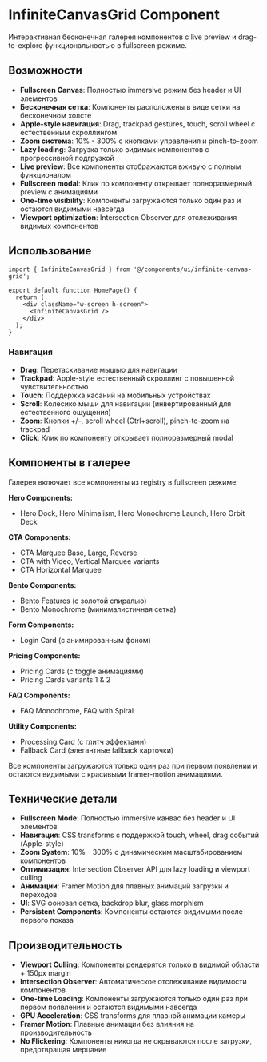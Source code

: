 # InfiniteCanvasGrid Component

Интерактивная бесконечная галерея компонентов с live preview и drag-to-explore функциональностью в fullscreen режиме.

## Возможности

- **Fullscreen Canvas**: Полностью immersive режим без header и UI элементов
- **Бесконечная сетка**: Компоненты расположены в виде сетки на бесконечном холсте
- **Apple-style навигация**: Drag, trackpad gestures, touch, scroll wheel с естественным скроллингом
- **Zoom система**: 10% - 300% с кнопками управления и pinch-to-zoom
- **Lazy loading**: Загрузка только видимых компонентов с прогрессивной подгрузкой
- **Live preview**: Все компоненты отображаются вживую с полным функционалом
- **Fullscreen modal**: Клик по компоненту открывает полноразмерный preview с анимациями
- **One-time visibility**: Компоненты загружаются только один раз и остаются видимыми навсегда
- **Viewport optimization**: Intersection Observer для отслеживания видимых компонентов

## Использование

```tsx
import { InfiniteCanvasGrid } from '@/components/ui/infinite-canvas-grid';

export default function HomePage() {
  return (
    <div className="w-screen h-screen">
      <InfiniteCanvasGrid />
    </div>
  );
}
```

### Навигация
- **Drag**: Перетаскивание мышью для навигации
- **Trackpad**: Apple-style естественный скроллинг с повышенной чувствительностью
- **Touch**: Поддержка касаний на мобильных устройствах
- **Scroll**: Колесико мыши для навигации (инвертированный для естественного ощущения)
- **Zoom**: Кнопки +/-, scroll wheel (Ctrl+scroll), pinch-to-zoom на trackpad
- **Click**: Клик по компоненту открывает полноразмерный modal

## Компоненты в галерее

Галерея включает все компоненты из registry в fullscreen режиме:

**Hero Components:**
- Hero Dock, Hero Minimalism, Hero Monochrome Launch, Hero Orbit Deck

**CTA Components:**
- CTA Marquee Base, Large, Reverse
- CTA with Video, Vertical Marquee variants
- CTA Horizontal Marquee

**Bento Components:**
- Bento Features (с золотой спиралью)
- Bento Monochrome (минималистичная сетка)

**Form Components:**
- Login Card (с анимированным фоном)

**Pricing Components:**
- Pricing Cards (с toggle анимациями)
- Pricing Cards variants 1 & 2

**FAQ Components:**
- FAQ Monochrome, FAQ with Spiral

**Utility Components:**
- Processing Card (с глитч эффектами)
- Fallback Card (элегантные fallback карточки)

Все компоненты загружаются только один раз при первом появлении и остаются видимыми с красивыми framer-motion анимациями.

## Технические детали

- **Fullscreen Mode**: Полностью immersive канвас без header и UI элементов
- **Навигация**: CSS transforms с поддержкой touch, wheel, drag событий (Apple-style)
- **Zoom System**: 10% - 300% с динамическим масштабированием компонентов
- **Оптимизация**: Intersection Observer API для lazy loading и viewport culling
- **Анимации**: Framer Motion для плавных анимаций загрузки и переходов
- **UI**: SVG фоновая сетка, backdrop blur, glass morphism
- **Persistent Components**: Компоненты остаются видимыми после первого показа

## Производительность

- **Viewport Culling**: Компоненты рендерятся только в видимой области + 150px margin
- **Intersection Observer**: Автоматическое отслеживание видимости компонентов
- **One-time Loading**: Компоненты загружаются только один раз при первом появлении и остаются видимыми навсегда
- **GPU Acceleration**: CSS transforms для плавной анимации камеры
- **Framer Motion**: Плавные анимации без влияния на производительность
- **No Flickering**: Компоненты никогда не скрываются после загрузки, предотвращая мерцание
